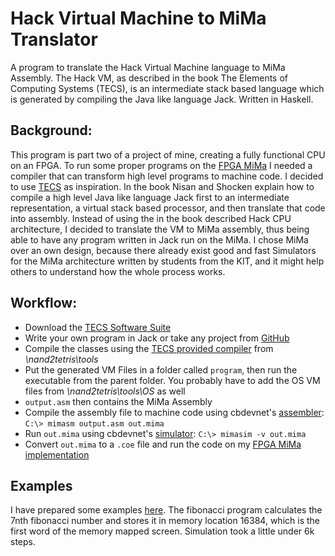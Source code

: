 
# Hack Virtual Machine to MiMa Translator
A program to translate the Hack Virtual Machine language to MiMa Assembly. The Hack VM, as described in the book The Elements of Computing Systems (TECS), is an intermediate stack based language which is generated by compiling the Java like language Jack. Written in Haskell.

## Background:
This program is part two of a project of mine, creating a fully functional CPU on an FPGA. To run some proper programs on the [FPGA MiMa](https://github.com/mkiesinger/mimaFPGA) I needed a compiler that can transform high level programs to machine code. I decided to use [TECS](https://www.nand2tetris.org/) as inspiration. In the book Nisan and Shocken explain how to compile a high level Java like language Jack first to an intermediate representation, a virtual stack based processor, and then translate that code into assembly. Instead of using the in the book described Hack CPU architecture, I decided to translate the VM to MiMa assembly, thus being able to have any program written in Jack run on the MiMa.
I chose MiMa over an own design, because there already exist good and fast Simulators for the MiMa architecture written by students from the KIT, and it might help others to understand how the whole process works.

## Workflow:
- Download the [TECS Software Suite](https://www.nand2tetris.org/software)
- Write your own program in Jack or take any project from [GitHub](https://github.com/search?o=desc&q=nand2tetris&s=stars&type=Repositories)
- Compile the classes using the [TECS provided compiler](https://www.nand2tetris.org/software)  from *\nand2tetris\tools*
- Put the generated VM Files in a folder called `program`, then run the executable from the parent folder. You probably have to add the OS VM files from *\nand2tetris\tools\OS* as well
- `output.asm` then contains the MiMa Assembly
- Compile the assembly file to machine code using cbdevnet's [assembler](https://github.com/cbdevnet/mima):
`C:\> mimasm output.asm out.mima`
- Run `out.mima` using cbdevnet's [simulator](https://github.com/cbdevnet/mima):
`C:\> mimasim -v out.mima`
- Convert `out.mima` to a `.coe` file and run the code on my [FPGA MiMa implementation](https://github.com/mkiesinger/mimaFPGA)

## Examples
I have prepared some examples [here](https://github.com/mkiesinger/HackVM-to-MiMa/tree/master/examples). The fibonacci program calculates the 7nth fibonacci number and stores it in memory location 16384, which is the first word of the memory mapped screen. Simulation took a little under 6k steps. 